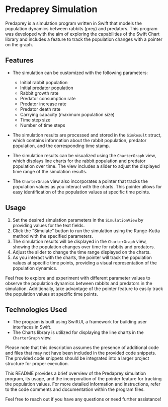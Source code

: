 # Predaprey Simulation

Predaprey is a simulation program written in Swift that models the population dynamics between rabbits (prey) and predators. This program was developed with the aim of exploring the capabilities of the Swift Chart library and includes a feature to track the population changes with a pointer on the graph.

## Features

- The simulation can be customized with the following parameters:
  - Initial rabbit population
  - Initial predator population
  - Rabbit growth rate
  - Predator consumption rate
  - Predator increase rate
  - Predator death rate
  - Carrying capacity (maximum population size)
  - Time step size
  - Number of time steps

- The simulation results are processed and stored in the `SimResult` struct, which contains information about the rabbit population, predator population, and the corresponding time stamp.

- The simulation results can be visualized using the `CharterGraph` view, which displays line charts for the rabbit population and predator population over time. The view includes a slider to adjust the displayed time range of the simulation results.

- The `CharterGraph` view also incorporates a pointer that tracks the population values as you interact with the charts. This pointer allows for easy identification of the population values at specific time points.

## Usage

1. Set the desired simulation parameters in the `SimulationView` by providing values for the text fields.
2. Click the "Simulate" button to run the simulation using the Runge-Kutta method with the specified parameters.
3. The simulation results will be displayed in the `CharterGraph` view, showing the population changes over time for rabbits and predators.
4. Adjust the slider to change the time range displayed on the charts.
5. As you interact with the charts, the pointer will track the population values at specific time points, providing a visual representation of the population dynamics.

Feel free to explore and experiment with different parameter values to observe the population dynamics between rabbits and predators in the simulation. Additionally, take advantage of the pointer feature to easily track the population values at specific time points.

## Technologies Used

- The program is built using SwiftUI, a framework for building user interfaces in Swift.
- The Charts library is utilized for displaying the line charts in the `CharterGraph` view.

Please note that this description assumes the presence of additional code and files that may not have been included in the provided code snippets. The provided code snippets should be integrated into a larger project structure for proper execution.

This README provides a brief overview of the Predaprey simulation program, its usage, and the incorporation of the pointer feature for tracking the population values. For more detailed information and instructions, refer to the code comments and documentation within the program files.

Feel free to reach out if you have any questions or need further assistance!
